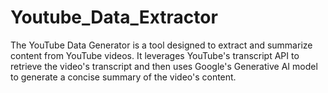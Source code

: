 # Youtube_Data_Extractor
The YouTube Data Generator is a tool designed to extract and summarize content from YouTube videos. It leverages YouTube's transcript API to retrieve the video's transcript and then uses Google's Generative AI model to generate a concise summary of the video's content.
